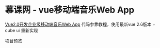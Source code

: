 # 慕课网 - vue移动端音乐Web App
[Vue2.0开发企业级移动端音乐Web App](https://coding.imooc.com/class/107.html "Vue2.0开发企业级移动端音乐Web App") 
代码参靠教程，使用最新vue 2.6版本 + cube ui 重新实现

项目预览

